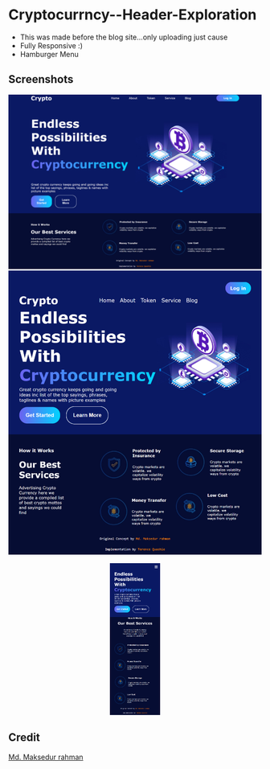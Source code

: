 # Cryptocurrncy--Header-Exploration

- This was made before the blog site...only uploading just cause
- Fully Responsive :)
- Hamburger Menu

## Screenshots

![Laptop](./Screenshots/laptop.png)
![Tablet](./Screenshots/tablet.png)
<div style="width:100px; margin:0 auto"><img src="./Screenshots/mobile.png" alt="drawing" /></div>

## Credit 
[Md. Maksedur rahman](https://dribbble.com/shots/17335386-Cryptocurrncy-Header-Exploration)
